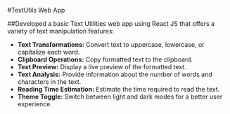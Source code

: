 #TextUtils Web App

##Developed a basic Text Utilities web app using React JS that offers a variety of text manipulation features:

- **Text Transformations:** Convert text to uppercase, lowercase, or capitalize each word.
- **Clipboard Operations:** Copy formatted text to the clipboard.
- **Text Preview:** Display a live preview of the formatted text.
- **Text Analysis:** Provide information about the number of words and characters in the text.
- **Reading Time Estimation:** Estimate the time required to read the text.
- **Theme Toggle:** Switch between light and dark modes for a better user experience.
